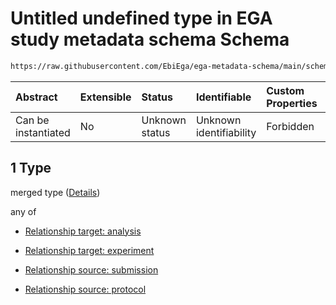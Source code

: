 # Untitled undefined type in EGA study metadata schema Schema

```txt
https://raw.githubusercontent.com/EbiEga/ega-metadata-schema/main/schemas/EGA.study.json#/properties/studyRelationships/items/allOf/1/anyOf/0/allOf/1
```



| Abstract            | Extensible | Status         | Identifiable            | Custom Properties | Additional Properties | Access Restrictions | Defined In                                                                 |
| :------------------ | :--------- | :------------- | :---------------------- | :---------------- | :-------------------- | :------------------ | :------------------------------------------------------------------------- |
| Can be instantiated | No         | Unknown status | Unknown identifiability | Forbidden         | Allowed               | none                | [EGA.study.json\*](../../../schemas/EGA.study.json "open original schema") |

## 1 Type

merged type ([Details](ega-11-properties-study-relationships-items-allof-relationship-constraints-for-a-study-anyof-allowed-relationships-of-type-referencedby-main-ones-allof-1.md))

any of

*   [Relationship target: analysis](ega-4-definitions-relationship-target-analysis.md "check type definition")

*   [Relationship target: experiment](ega-4-definitions-relationship-target-experiment.md "check type definition")

*   [Relationship source: submission](ega-4-definitions-relationship-source-submission.md "check type definition")

*   [Relationship source: protocol](ega-4-definitions-relationship-source-protocol.md "check type definition")
